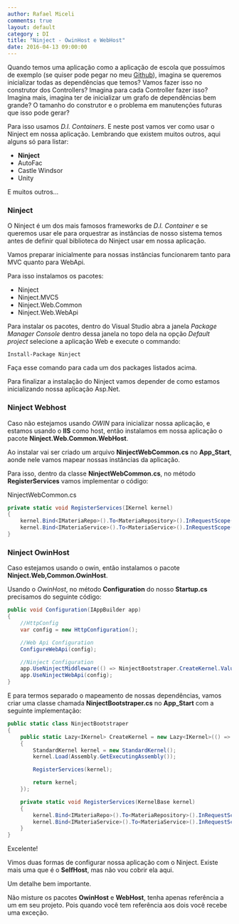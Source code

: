 ```yaml
---
author: Rafael Miceli
comments: true
layout: default 
category : DI 
title: "Ninject - OwinHost e WebHost" 
date: 2016-04-13 09:00:00
---
```


Quando temos uma aplicação como a aplicação de escola que possuímos de exemplo 
(se quiser pode pegar no meu [Github](https://github.com/Rafael-Miceli/Blog-Codes/tree/master/IdeiasComAzeite/AutoFixtureSample/Escola)), 
imagina se queremos inicializar todas as dependências que temos? Vamos fazer isso no construtor dos Controllers? Imagina para cada Controller fazer isso? Imagina mais, imagina ter de inicializar um grafo de dependências bem grande? 
O tamanho do construtor e o problema em manutenções futuras que isso pode gerar?

Para isso usamos _D.I. Containers_. E neste post vamos ver como usar o Ninject em nossa aplicação. Lembrando que existem muitos outros, aqui alguns só para listar:

- __Ninject__
- AutoFac
- Castle Windsor
- Unity

E muitos outros...

### Ninject

O Ninject é um dos mais famosos frameworks de _D.I. Container_ e se queremos usar ele para orquestrar as instâncias de nosso sistema temos antes de definir qual biblioteca do Ninject usar em nossa aplicação.

Vamos preparar inicialmente para nossas instâncias funcionarem tanto para MVC quanto para WebApi.

Para isso instalamos os pacotes:

- Ninject
- Ninject.MVC5
- Ninject.Web.Common
- Ninject.Web.WebApi

Para instalar os pacotes, dentro do Visual Studio abra a janela _Package Manager Console_ dentro dessa janela no topo dela na opção _Default project_ selecione a aplicação Web e execute o commando:

    Install-Package Ninject

Faça esse comando para cada um dos packages listados acima.

Para finalizar a instalação do Ninject vamos depender de como estamos inicializando nossa aplicação Asp.Net.

### Ninject Webhost

Caso não estejamos usando _OWIN_ para inicializar nossa aplicação, e estamos usando o __IIS__ como host, então instalamos em nossa aplicação o pacote __Ninject.Web.Common.WebHost__.

Ao instalar vai ser criado um arquivo __NinjectWebCommon.cs__ no __App_Start__, aonde nele vamos mapear nossas instâncias da aplicação.

Para isso, dentro da classe __NinjectWebCommon.cs__, no método __RegisterServices__ vamos implementar o código: 

NinjectWebCommon.cs

```csharp
private static void RegisterServices(IKernel kernel)
{
    kernel.Bind<IMateriaRepo>().To<MateriaRepository>().InRequestScope();
    kernel.Bind<IMateriaService>().To<MateriaService>().InRequestScope();
}        
```

### Ninject OwinHost

Caso estejamos usando o owin, então instalamos o pacote __Ninject.Web,Common.OwinHost__.

Usando o _OwinHost_, no método __Configuration__ do nosso __Startup.cs__ precisamos do seguinte código:

```csharp
public void Configuration(IAppBuilder app)
{
    //HttpConfig
    var config = new HttpConfiguration();            

    //Web Api Configuration
    ConfigureWebApi(config);

    //Ninject Configuration
    app.UseNinjectMiddleware(() => NinjectBootstraper.CreateKernel.Value);
    app.UseNinjectWebApi(config);
}
```

E para termos separado o mapeamento de nossas dependências, vamos criar uma classe chamada __NinjectBootstraper.cs__ no __App_Start__ com a seguinte implementação:

```csharp
public static class NinjectBootstraper
{
    public static Lazy<IKernel> CreateKernel = new Lazy<IKernel>(() =>
    {
        StandardKernel kernel = new StandardKernel();
        kernel.Load(Assembly.GetExecutingAssembly());

        RegisterServices(kernel);

        return kernel;
    });

    private static void RegisterServices(KernelBase kernel)
    {
        kernel.Bind<IMateriaRepo>().To<MateriaRepository>().InRequestScope();
        kernel.Bind<IMateriaService>().To<MateriaService>().InRequestScope();
    }
}
```

Excelente!

Vimos duas formas de configurar nossa aplicação com o Ninject. Existe mais uma que é o __SelfHost__, mas não vou cobrir ela aqui.

Um detalhe bem importante.

Não misture os pacotes __OwinHost__ e __WebHost__, tenha apenas referência a um em seu projeto. Pois quando você tem referência aos dois você recebe uma exceção.
